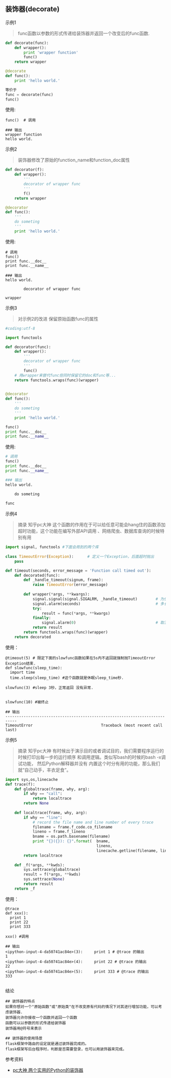 ## 装饰器(decorate)

示例1  
> func函数以参数的形式传递给装饰器并返回一个改变后的func函数.

```python
def decorate(func):
    def wrapper():
        print 'wrapper function'
        func()
    return wrapper

@decorate
def func():
    print 'hello world.'

等价于
func = decorate(func)
func()
```

使用:
```
func()	# 调用

### 输出
wrapper function
hello world.
```

示例2  
> 装饰器修改了原始的function\_name和function\_doc属性

```python
def decorator(f):
    def wrapper():
        '''
        decorator of wrapper func
        '''
        f()
    return wrapper

@decorator
def func():
    '''
    do someting
    '''
    print 'hello world.'

```

使用:
```
# 调用
func()
print func.__doc__
print func.__name__

### 输出
hello world.

        decorator of wrapper func
        
wrapper
```

示例3  
> 对示例2的改进 保留原始函数func的属性

```python
#coding:utf-8

import functools

def decorator(func):
    def wrapper():
        '''
        decorator of wrapper func
        '''
        func()
    # 用wrapper来替代func但同时保留它的doc和func等...
    return functools.wraps(func)(wrapper)
    

@decorator
def func():
    '''
    do someting
    '''
    print 'hello world.'

func()
print func.__doc__
print func.__name__
```

使用:
```python
# 调用
func()
print func.__doc__
print func.__name__

### 输出
hello world.

    do someting
    
func
```
示例4
> 摘录 知乎pc大神
> 这个函数的作用在于可以给任意可能会hang住的函数添加超时功能，这个功能在编写外部API调用 、网络爬虫、数据库查询的时候特别有用

```python
import signal, functools #下面会用到的两个库
 
class TimeoutError(Exception):      # 定义一个Exception，后面超时抛出 
    pass 

def timeout(seconds, error_message = 'Function call timed out'):
    def decorated(func):
        def _handle_timeout(signum, frame):
            raise TimeoutError(error_message)
      
        def wrapper(*args, **kwargs):
            signal.signal(signal.SIGALRM, _handle_timeout)        # 为信号绑定一个处理函数.
            signal.alarm(seconds)                                 # 多长时间触发SIGALRM信号.
            try:
                result = func(*args, **kwargs)
            finally:
                signal.alarm(0)                                   # 取消SIGALRM信号，不在继续抛出异常.
            return result
        return functools.wraps(func)(wrapper)
    return decorated
```

使用：
```
@timeout(5) # 限定下面的slowfunc函数如果在5s内不返回就强制抛TimeoutError Exception结束.
def slowfunc(sleep_time):
  import time
  time.sleep(sleep_time) #这个函数就是休眠sleep_time秒.

slowfunc(3) #sleep 3秒，正常返回 没有异常.


slowfunc(10) #被终止 

## 输出 
---------------------------------------------------------------------------
TimeoutError                              Traceback (most recent call last)
```

示例5
> 摘录 知乎pc大神
> 有时候出于演示目的或者调试目的，我们需要程序运行的时候打印出每一步的运行顺序 和调用逻辑。类似写bash的时候的bash -x调试功能，
> 然后Python解释器并没有 内置这个时分有用的功能，那么我们就“自己动手，丰衣足食”。

```python
import sys,os,linecache
def trace(f):
    def globaltrace(frame, why, arg):
        if why == "call": 
            return localtrace
        return None
        
    def localtrace(frame, why, arg):
        if why == "line":
            # record the file name and line number of every trace 
            filename = frame.f_code.co_filename
            lineno = frame.f_lineno
            bname = os.path.basename(filename)
            print "{}({}): {}".format(  bname,
                                        lineno,
                                        linecache.getline(filename, lineno).strip('\r\n')),
        return localtrace
        
    def _f(*args, **kwds):
        sys.settrace(globaltrace)
        result = f(*args, **kwds)
        sys.settrace(None)
        return result
    return _f
```

使用：
```pyhon
@trace
def xxx():
  print 1
  print 22
  print 333

xxx() #调用 

## 输出 
<ipython-input-4-da50741ac84e>(3):     print 1 # @trace 的输出 
1
<ipython-input-4-da50741ac84e>(4):     print 22 # @trace 的输出 
22
<ipython-input-4-da50741ac84e>(5):     print 333 # @trace 的输出 
333
```

```

```


结论  
```
## 装饰器的特点
如果你想对一个"原始函数"或"原始类"在不改变原有代码的情况下对其进行增加功能，可以考虑装饰器.
装饰器允许你接收一个函数并返回一个函数
函数可以以参数的形式传递给装饰器
装饰器用@符号来表示

## 装饰器的使用场景
flask框架中路由的设定就是通过装饰器完成的。
flask框架写后台程序时，判断是否需要登录，也可以用装饰器来完成。
```

参考资料
- [pc大神 两个实用的Python的装饰器](https://zhuanlan.zhihu.com/p/20175869)
